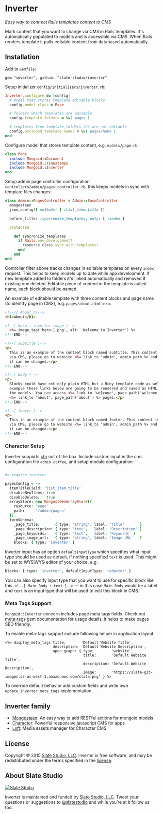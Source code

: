 # Inverter

*Easy way to connect Rails templates content to CMS*

Mark content that you want to change via CMS in Rails templates. It's automatically populated to models and is accessible via CMS. When Rails renders template it pulls editable content from databased automatically.


## Installation

Add to ```Gemfile```:

    gem "inverter", github: "slate-studio/inverter"

Setup initializer ```config/initializers/inverter.rb```:

```ruby
Inverter.configure do |config|
  # model that stores template editable blocks
  config.model_class = Page

  # folders which templates are editable
  config.template_folders = %w( pages )

  # templates from template_folders the are not editable
  config.excluded_template_names = %w( pages/home )
end
```

Configure model that stores template content, e.g. ```models/page.rb```:

```ruby
class Page
  include Mongoid::Document
  include Mongoid::Timestamps
  include Mongoid::Inverter
end
```

Setup admin page controller configuration ```controllers/admin/pages_controller.rb```, this keeps models in sync with template files changes:

```ruby
class Admin::PagesController < Admin::BaseController
  mongosteen
  json_config({ methods: [ :list_item_title ])

  before_filter :syncronize_templates, only: [ :index ]

  protected

    def syncronize_templates
      if Rails.env.development?
        resource_class.sync_with_templates!
      end
    end
end
```

Controller filter above tracks changes in editable templates on every ```index``` request. This helps to keep models up to date while app development. If new template added to folders it's linked automatically and removed if existing one deleted. Editable piece of content in the template is called name, each block should be named.

An example of editable template with three content blocks and page name (to identify page in CMS), e.g. ```pages/about.html.erb```:

```html
<!--// About //-->
<h1>About</h1>

<!--[ hero : inverter-image ]-->
  <%= image_tag('hero-1.png', alt: 'Welcome to Inverter') %>
<!--END-->

<!--[ subtitle ]-->
<p>
  This is an example of the content block named subtitle. This content is editable
  via CMS, please go to website <%= link_to 'admin', admin_path %> and check how
  it can be changed.</p>
<!--END-->

<!--[ body ]-->
<p>
  Blocks could have not only plain HTML but a Ruby template code as well. For
  example these links below are going to be rendered and saved as HTML links in
  the models. You can access <%= link_to 'welcome', page_path('welcome') %> &amp;
  <%= link_to 'about', page_path('about') %> pages.</p>
<!--END-->

<!--[ footer ]-->
<p>
  This is an example of the content block named footer. This content is editable
  via CMS, please go to website <%= link_to 'admin', admin_path %> and check how
  it can be changed.</p>
<!--END-->
```


### Character Setup

Inverter supports [chr](https://github.com/slate-studio/chr) out of the box. Include custom input in the cms configuration file ```admin.coffee```, and setup module configuration:

```coffeescript

#= require inverter

pagesConfig = ->
  itemTitleField: 'list_item_title'
  disableNewItems: true
  disableDelete:   true
  arrayStore: new MongosteenArrayStore({
    resource: 'page'
    path:     '/admin/pages'
  })
  formSchema:
    _page_title:       { type: 'string', label: 'Title'       }
    _page_description: { type: 'text',   label: 'Description' }
    _page_keywords:    { type: 'text',   label: 'Keywords' }
    _page_image_url:   { type: 'string', label: 'Image URL'   }
    blocks: { type: 'inverter' }
```

Inverter input has an option ```defaultInputType``` which specifies what input type should be used as default, if nothing specified ```text``` is used. This might be set to WYSIWYG editor of your choice, e.g:

```coffeescript
blocks: { type: 'inverter', defaultInputType: 'redactor' }
```

You can also specify input type that you want to use for specific block like this: ```<!--[ Main Body : text ]-->``` — in this case ```Main Body``` would be a label and ```text``` is an input type that will be used to edit this block in CMS.


### Meta Tags Support

```Mongoid::Inverter``` concern includes page meta tags fields. Check out [meta-tags](https://github.com/kpumuk/meta-tags) gem documentation for usage details, it helps to make pages SEO friendly.

To enable meta-tags support include following helper in application layout:

```erb
<%= display_meta_tags title:       'Default Website Title',
                      description: 'Default Website Description',
                      open_graph: { type:        'website',
                                    title:       'Default Website Title',
                                    description: 'Default Website Description',
                                    image:       'https://slate-git-images.s3-us-west-1.amazonaws.com/slate.png' } %>
```

To override default behavior add custom fields and write own ```update_inverter_meta_tags``` implementation.


## Inverter family

- [Mongosteen](https://github.com/slate-studio/mongosteen): An easy way to add RESTful actions for mongoid models
- [Character](https://github.com/slate-studio/chr): Powerful responsive javascript CMS for apps
- [Loft](https://github.com/slate-studio/loft): Media assets manager for Character CMS


## License

Copyright © 2015 [Slate Studio, LLC](http://slatestudio.com). Inverter is free software, and may be redistributed under the terms specified in the [license](LICENSE.md).


## About Slate Studio

[![Slate Studio](https://slate-git-images.s3-us-west-1.amazonaws.com/slate.png)](http://slatestudio.com)

Inverter is maintained and funded by [Slate Studio, LLC](http://slatestudio.com). Tweet your questions or suggestions to [@slatestudio](https://twitter.com/slatestudio) and while you’re at it follow us too.


